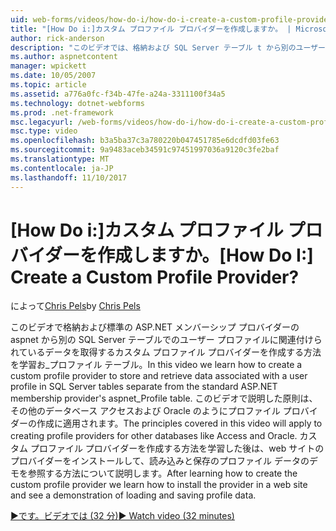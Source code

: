 ```yaml
---
uid: web-forms/videos/how-do-i/how-do-i-create-a-custom-profile-provider
title: "[How Do i:]カスタム プロファイル プロバイダーを作成しますか。 | Microsoft Docs"
author: rick-anderson
description: "このビデオでは、格納および SQL Server テーブル t から別のユーザー プロファイルに関連付けられているデータを取得するカスタム プロファイル プロバイダーを作成する方法を説明しています."
ms.author: aspnetcontent
manager: wpickett
ms.date: 10/05/2007
ms.topic: article
ms.assetid: a776a0fc-f34b-47fe-a24a-3311100f34a5
ms.technology: dotnet-webforms
ms.prod: .net-framework
msc.legacyurl: /web-forms/videos/how-do-i/how-do-i-create-a-custom-profile-provider
msc.type: video
ms.openlocfilehash: b3a5ba37c3a780220b047451785e6dcdfd03fe63
ms.sourcegitcommit: 9a9483aceb34591c97451997036a9120c3fe2baf
ms.translationtype: MT
ms.contentlocale: ja-JP
ms.lasthandoff: 11/10/2017
---
```

<a name="how-do-i-create-a-custom-profile-provider"></a><span data-ttu-id="a2c6a-104">[How Do i:]カスタム プロファイル プロバイダーを作成しますか。</span><span class="sxs-lookup"><span data-stu-id="a2c6a-104">[How Do I:] Create a Custom Profile Provider?</span></span>
====================
<span data-ttu-id="a2c6a-105">によって[Chris Pels](https://twitter.com/chrispels)</span><span class="sxs-lookup"><span data-stu-id="a2c6a-105">by [Chris Pels](https://twitter.com/chrispels)</span></span>

<span data-ttu-id="a2c6a-106">このビデオで格納および標準の ASP.NET メンバーシップ プロバイダーの aspnet から別の SQL Server テーブルでのユーザー プロファイルに関連付けられているデータを取得するカスタム プロファイル プロバイダーを作成する方法を学習お\_プロファイル テーブル。</span><span class="sxs-lookup"><span data-stu-id="a2c6a-106">In this video we learn how to create a custom profile provider to store and retrieve data associated with a user profile in SQL Server tables separate from the standard ASP.NET membership provider's aspnet\_Profile table.</span></span> <span data-ttu-id="a2c6a-107">このビデオで説明した原則は、その他のデータベース アクセスおよび Oracle のようにプロファイル プロバイダーの作成に適用されます。</span><span class="sxs-lookup"><span data-stu-id="a2c6a-107">The principles covered in this video will apply to creating profile providers for other databases like Access and Oracle.</span></span> <span data-ttu-id="a2c6a-108">カスタム プロファイル プロバイダーを作成する方法を学習した後は、web サイトのプロバイダーをインストールして、読み込みと保存のプロファイル データのデモを参照する方法について説明します。</span><span class="sxs-lookup"><span data-stu-id="a2c6a-108">After learning how to create the custom profile provider we learn how to install the provider in a web site and see a demonstration of loading and saving profile data.</span></span>

[<span data-ttu-id="a2c6a-109">&#9654;です。ビデオでは (32 分)</span><span class="sxs-lookup"><span data-stu-id="a2c6a-109">&#9654; Watch video (32 minutes)</span></span>](https://channel9.msdn.com/Blogs/ASP-NET-Site-Videos/how-do-i-create-a-custom-profile-provider)
